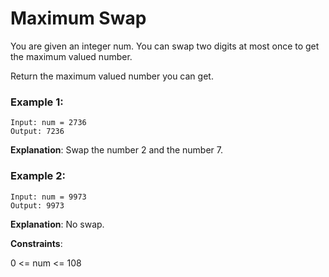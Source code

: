 # Maximum Swap

You are given an integer num. You can swap two digits at most once to get the maximum valued number.

Return the maximum valued number you can get.

 

### Example 1:
```
Input: num = 2736
Output: 7236
```
**Explanation**: Swap the number 2 and the number 7.

### Example 2:
```
Input: num = 9973
Output: 9973
```
**Explanation**: No swap.
 

**Constraints**:

0 <= num <= 108
